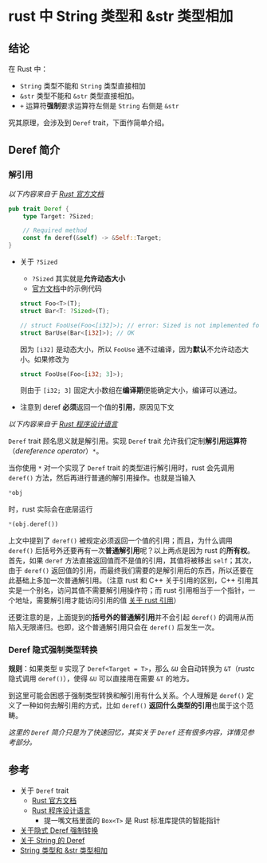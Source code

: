 # rust 中 String 类型和 &str 类型相加

## 结论

在 Rust 中：

- ``String`` 类型不能和 ``String`` 类型直接相加
- ``&str`` 类型不能和 ``&str`` 类型直接相加。
- ``+`` 运算符**强制**要求运算符左侧是 ``String`` 右侧是 ``&str``

究其原理，会涉及到 ``Deref`` trait，下面作简单介绍。

## Deref 简介

### 解引用

*以下内容来自于 [Rust 官方文档](https://doc.rust-lang.org/std/ops/trait.Deref.html)*

```rust
pub trait Deref {
    type Target: ?Sized;

    // Required method
    const fn deref(&self) -> &Self::Target;
}
```

- 关于 ``?Sized``
    - ``?Sized`` 其实就是**允许动态大小**
    - [官方文档]((https://doc.rust-lang.org/std/marker/trait.Sized.html))中的示例代码
    ```rust
    struct Foo<T>(T);
    struct Bar<T: ?Sized>(T);

    // struct FooUse(Foo<[i32]>); // error: Sized is not implemented for [i32]
    struct BarUse(Bar<[i32]>); // OK
    ```
    因为 ``[i32]`` 是动态大小，所以 ``FooUse`` 通不过编译，因为**默认**不允许动态大小。如果修改为
    ```rust
    struct FooUse(Foo<[i32; 3]>);
    ```
    则由于 ``[i32; 3]`` 固定大小数组在**编译期**便能确定大小，编译可以通过。

- 注意到 deref **必须**返回一个值的**引用**，原因见下文

*以下内容来自于 [Rust 程序设计语言](https://kaisery.github.io/trpl-zh-cn/ch15-02-deref.html#%E4%BD%BF%E7%94%A8-deref-trait-%E5%B0%86%E6%99%BA%E8%83%BD%E6%8C%87%E9%92%88%E5%BD%93%E4%BD%9C%E5%B8%B8%E8%A7%84%E5%BC%95%E7%94%A8%E5%A4%84%E7%90%86)*

``Deref`` trait 顾名思义就是解引用。实现 ``Deref`` trait 允许我们定制**解引用运算符**（*dereference operator*）``*``。

当你使用 ``*`` 对一个实现了 ``Deref`` trait 的类型进行解引用时，rust 会先调用 ``deref()`` 方法，然后再进行普通的解引用操作。也就是当输入

```rust
*obj
```

时，rust 实际会在底层运行

```rust
*(obj.deref())
```

上文中提到了 ``deref()`` 被规定必须返回一个值的引用；而且，为什么调用 ``deref()`` 后括号外还要再有一次**普通解引用**呢？以上两点是因为 rust 的**所有权**。首先，如果 ``deref`` 方法直接返回值而不是值的引用，其值将被移出 ``self``；其次，由于 ``deref()`` 返回值的引用，而最终我们需要的是解引用后的东西，所以还要在此基础上多加一次普通解引用。（注意 rust 和 C++ 关于引用的区别，C++ 引用其实是一个别名，访问其值不需要解引用操作符；而 rust 引用相当于一个指针，一个地址，需要解引用才能访问引用的值 [关于 rust 引用](./rust-diff-ref-ptr.md)）

还要注意的是，上面提到的**括号外的普通解引用**并不会引起 ``deref()`` 的调用从而陷入无限递归。也即，这个普通解引用只会在 ``deref()`` 后发生一次。

### Deref 隐式强制类型转换

**规则**：如果类型 ``U`` 实现了 ``Deref<Target = T>``，那么 ``&U`` 会自动转换为 ``&T``（rustc 隐式调用 ``deref()``），使得 ``&U`` 可以直接用在需要 ``&T`` 的地方。

到这里可能会困惑于强制类型转换和解引用有什么关系。个人理解是 ``deref()`` 定义了一种如何去解引用的方式，比如 ``deref()`` **返回什么类型的引用**也属于这个范畴。

*这里的 ``Deref`` 简介只是为了快速回忆，其实关于 ``Deref`` 还有很多内容，详情见参考部分。*

## 参考

- 关于 ``Deref`` trait
    - [Rust 官方文档](https://doc.rust-lang.org/std/ops/trait.Deref.html)
    - [Rust 程序设计语言](https://kaisery.github.io/trpl-zh-cn/ch15-02-deref.html#%E4%BD%BF%E7%94%A8-deref-trait-%E5%B0%86%E6%99%BA%E8%83%BD%E6%8C%87%E9%92%88%E5%BD%93%E4%BD%9C%E5%B8%B8%E8%A7%84%E5%BC%95%E7%94%A8%E5%A4%84%E7%90%86)
        - 提一嘴文档里面的 ``Box<T>`` 是 Rust 标准库提供的智能指针
- [关于隐式 Deref 强制转换](https://kaisery.github.io/trpl-zh-cn/ch15-02-deref.html#%E5%87%BD%E6%95%B0%E5%92%8C%E6%96%B9%E6%B3%95%E7%9A%84%E9%9A%90%E5%BC%8F-deref-%E5%BC%BA%E5%88%B6%E8%BD%AC%E6%8D%A2)
- [关于 String 的 Deref](https://doc.rust-lang.org/std/string/struct.String.html#deref)
- [String 类型和 &str 类型相加](https://doc.rust-lang.org/std/string/struct.String.html#impl-Add%3C%26str%3E-for-String)